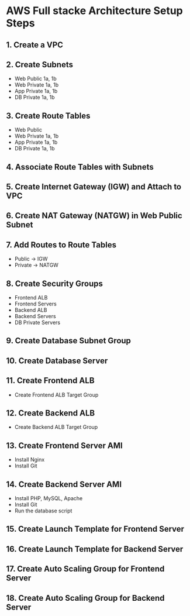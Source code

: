 # AWS Full stacke Architecture Setup Steps

## 1. Create a VPC

## 2. Create Subnets
- Web Public 1a, 1b
- Web Private 1a, 1b
- App Private 1a, 1b
- DB Private 1a, 1b

## 3. Create Route Tables
- Web Public
- Web Private 1a, 1b
- App Private 1a, 1b
- DB Private 1a, 1b

## 4. Associate Route Tables with Subnets

## 5. Create Internet Gateway (IGW) and Attach to VPC

## 6. Create NAT Gateway (NATGW) in Web Public Subnet

## 7. Add Routes to Route Tables
- Public → IGW
- Private → NATGW

## 8. Create Security Groups
- Frontend ALB
- Frontend Servers
- Backend ALB
- Backend Servers
- DB Private Servers

## 9. Create Database Subnet Group

## 10. Create Database Server

## 11. Create Frontend ALB
- Create Frontend ALB Target Group

## 12. Create Backend ALB
- Create Backend ALB Target Group

## 13. Create Frontend Server AMI
- Install Nginx
- Install Git

## 14. Create Backend Server AMI
- Install PHP, MySQL, Apache
- Install Git
- Run the database script

## 15. Create Launch Template for Frontend Server

## 16. Create Launch Template for Backend Server

## 17. Create Auto Scaling Group for Frontend Server

## 18. Create Auto Scaling Group for Backend Server